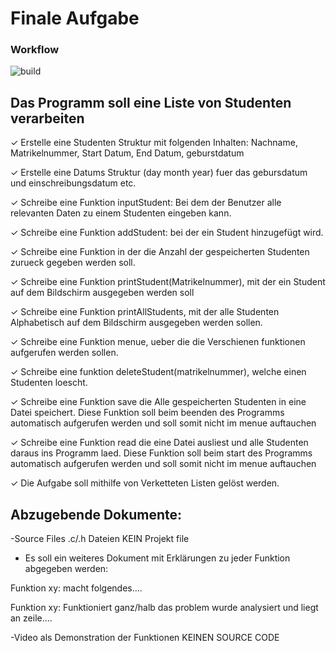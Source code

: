 # Finale Aufgabe

### Workflow
![build](https://shields.io/badge/build-passing-brightgreen/github/workflow/status/:user/:repo/:workflow)

## Das Programm soll eine Liste von Studenten verarbeiten

✓ Erstelle eine Studenten Struktur mit folgenden Inhalten: Nachname, Matrikelnummer, Start Datum, End Datum, geburstdatum

✓ Erstelle eine Datums Struktur (day month year) fuer das gebursdatum und einschreibungsdatum etc.

✓ Schreibe eine Funktion inputStudent: Bei dem der Benutzer alle relevanten Daten zu einem Studenten eingeben kann.

✓ Schreibe eine Funktion addStudent: bei der ein Student hinzugefügt wird.

✓ Schreibe eine Funktion in der die Anzahl der gespeicherten Studenten zurueck gegeben werden soll.

✓ Schreibe eine Funktion printStudent(Matrikelnummer), mit der ein Student auf dem Bildschirm ausgegeben werden soll

✓ Schreibe eine Funktion printAllStudents, mit der alle Studenten Alphabetisch auf dem Bildschirm ausgegeben werden sollen.

✓ Schreibe eine Funktion menue, ueber die die Verschienen funktionen aufgerufen werden sollen.

✓ Schreibe eine funktion deleteStudent(matrikelnummer), welche einen Studenten loescht.

✓ Schreibe eine Funktion save die Alle gespeicherten Studenten in eine Datei speichert. Diese Funktion soll beim beenden des Programms automatisch aufgerufen werden und soll somit nicht im menue auftauchen

✓ Schreibe eine Funktion read die eine Datei ausliest und alle Studenten daraus ins Programm laed. Diese Funktion soll beim start des Programms automatisch aufgerufen werden und soll somit nicht im menue auftauchen

✓ Die Aufgabe soll mithilfe von Verketteten Listen gelöst werden.

## Abzugebende Dokumente:

-Source Files .c/.h Dateien KEIN Projekt file

- Es soll ein weiteres Dokument mit Erklärungen zu jeder Funktion abgegeben werden:

Funktion xy: macht folgendes....

Funktion xy: Funktioniert ganz/halb das problem wurde analysiert und liegt an zeile....

-Video als Demonstration der Funktionen KEINEN SOURCE CODE
